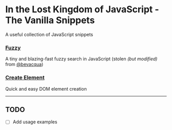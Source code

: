 # In the Lost Kingdom of JavaScript - The Vanilla Snippets
A useful collection of JavaScript snippets

### [Fuzzy](https://github.com/Tam/In-the-Lost-Kingdom-of-JavaScript---The-Vanilla-Snippets/blob/master/fuzzy.js)
A tiny and blazing-fast fuzzy search in JavaScript (stolen *(but modified)* from [@bevacqua](https://github.com/bevacqua/fuzzysearch))

### [Create Element](https://github.com/Tam/In-the-Lost-Kingdom-of-JavaScript---The-Vanilla-Snippets/blob/master/createElement.js)
Quick and easy DOM element creation

---

## TODO
- [ ] Add usage examples

